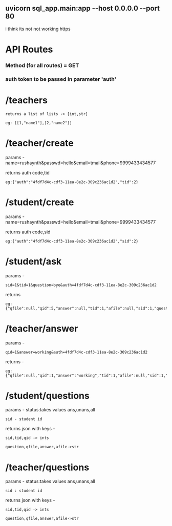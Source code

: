 ## uvicorn sql_app.main:app --host 0.0.0.0 --port 80

i think its not not working https 

# API Routes

### Method (for all routes) = GET

### auth token to be passed in parameter 'auth'

# /teachers

    returns a list of lists -> [int,str]

    eg: [[1,"name1"],[2,"name2"]]

# /teacher/create

 params - name=rushaynth&passwd=hello&email=tmail&phone=9999433434577

 returns auth code,tid

    eg:{"auth":"4fdf7d4c-cdf3-11ea-8e2c-309c236ac1d2","tid":2}

# /student/create

 params - name=rushaynth&passwd=hello&email=tmail&phone=9999433434577

 returns auth code,sid

    eg:{"auth":"4fdf7d4c-cdf3-11ea-8e2c-309c236ac1d2","sid":2}


# /student/ask

params -

    sid=1&tid=1&question=bye&auth=4fdf7d4c-cdf3-11ea-8e2c-309c236ac1d2

returns

    eg:{"qfile":null,"qid":5,"answer":null,"tid":1,"afile":null,"sid":1,"question":"bye"}

# /teacher/answer

params -

    qid=1&answer=working&auth=4fdf7d4c-cdf3-11ea-8e2c-309c236ac1d2

returns -

    eg:{"qfile":null,"qid":1,"answer":"working","tid":1,"afile":null,"sid":1,"question":"hello"}

# /student/questions

params - 
    status:takes values ans,unans,all
        
    sid - student id

returns json with keys -

    sid,tid,qid -> ints

    question,qfile,answer,afile->str


# /teacher/questions

params - 
    status:takes values ans,unans,all
        
    sid : student id

returns json with keys -

    sid,tid,qid -> ints

    question,qfile,answer,afile->str
